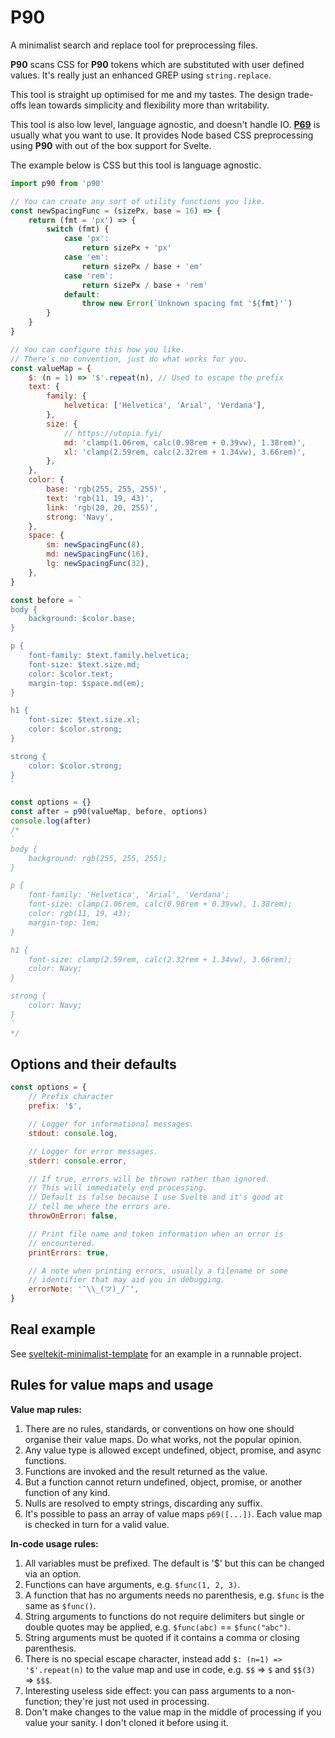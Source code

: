 # P90

A minimalist search and replace tool for preprocessing files.

**P90** scans CSS for **P90** tokens which are substituted with user defined values. It's really just an enhanced GREP using `string.replace`.

This tool is straight up optimised for me and my tastes. The design trade-offs lean towards simplicity and flexibility more than writability.

This tool is also low level, language agnostic, and doesn't handle IO. [**P69**](https://github.com/PaulioRandall/p69) is usually what you want to use. It provides Node based CSS preprocessing using **P90** with out of the box support for Svelte.

The example below is CSS but this tool is language agnostic.

```js
import p90 from 'p90'

// You can create any sort of utility functions you like.
const newSpacingFunc = (sizePx, base = 16) => {
	return (fmt = 'px') => {
		switch (fmt) {
			case 'px':
				return sizePx + 'px'
			case 'em':
				return sizePx / base + 'em'
			case 'rem':
				return sizePx / base + 'rem'
			default:
				throw new Error(`Unknown spacing fmt '${fmt}'`)
		}
	}
}

// You can configure this how you like.
// There's no convention, just do what works for you.
const valueMap = {
	$: (n = 1) => '$'.repeat(n), // Used to escape the prefix
	text: {
		family: {
			helvetica: ['Helvetica', 'Arial', 'Verdana'],
		},
		size: {
			// https://utopia.fyi/
			md: 'clamp(1.06rem, calc(0.98rem + 0.39vw), 1.38rem)',
			xl: 'clamp(2.59rem, calc(2.32rem + 1.34vw), 3.66rem)',
		},
	},
	color: {
		base: 'rgb(255, 255, 255)',
		text: 'rgb(11, 19, 43)',
		link: 'rgb(20, 20, 255)',
		strong: 'Navy',
	},
	space: {
		sm: newSpacingFunc(8),
		md: newSpacingFunc(16),
		lg: newSpacingFunc(32),
	},
}

const before = `
body {
	background: $color.base;
}

p {
	font-family: $text.family.helvetica;
	font-size: $text.size.md;
	color: $color.text;
	margin-top: $space.md(em);
}

h1 {
	font-size: $text.size.xl;
	color: $color.strong;
}

strong {
	color: $color.strong;
}
`

const options = {}
const after = p90(valueMap, before, options)
console.log(after)
/*
`
body {
	background: rgb(255, 255, 255);
}

p {
	font-family: 'Helvetica', 'Arial', 'Verdana';
	font-size: clamp(1.06rem, calc(0.98rem + 0.39vw), 1.38rem);
	color: rgb(11, 19, 43);
	margin-top: 1em;
}

h1 {
	font-size: clamp(2.59rem, calc(2.32rem + 1.34vw), 3.66rem);
	color: Navy;
}

strong {
	color: Navy;
}
`
*/
```

## Options and their defaults

```js
const options = {
	// Prefix character
	prefix: '$',

	// Logger for informational messages.
	stdout: console.log,

	// Logger for error messages.
	stderr: console.error,

	// If true, errors will be thrown rather than ignored.
	// This will immediately end processing.
	// Default is false because I use Svelte and it's good at
	// tell me where the errors are.
	throwOnError: false,

	// Print file name and token information when an error is
	// encountered.
	printErrors: true,

	// A note when printing errors, usually a filename or some
	// identifier that may aid you in debugging.
	errorNote: '¯\\_(ツ)_/¯',
}
```

## Real example

See [sveltekit-minimalist-template](https://github.com/PaulioRandall/sveltekit-minimalist-template) for an example in a runnable project.

## Rules for value maps and usage

**Value map rules:**

1. There are no rules, standards, or conventions on how one should organise their value maps. Do what works, not the popular opinion.
2. Any value type is allowed except undefined, object, promise, and async functions.
3. Functions are invoked and the result returned as the value.
4. But a function cannot return undefined, object, promise, or another function of any kind.
5. Nulls are resolved to empty strings, discarding any suffix.
6. It's possible to pass an array of value maps `p69([...])`. Each value map is checked in turn for a valid value.

**In-code usage rules:**

1. All variables must be prefixed. The default is '$' but this can be changed via an option.
2. Functions can have arguments, e.g. `$func(1, 2, 3)`.
3. A function that has no arguments needs no parenthesis, e.g. `$func` is the same as `$func()`.
4. String arguments to functions do not require delimiters but single or double quotes may be applied, e.g. `$func(abc)` == `$func("abc")`.
5. String arguments must be quoted if it contains a comma or closing parenthesis.
6. There is no special escape character, instead add `$: (n=1) => '$'.repeat(n)` to the value map and use in code, e.g. `$$` => `$` and `$$(3)` => `$$$`.
7. Interesting useless side effect: you can pass arguments to a non-function; they're just not used in processing.
8. Don't make changes to the value map in the middle of processing if you value your sanity. I don't cloned it before using it.
